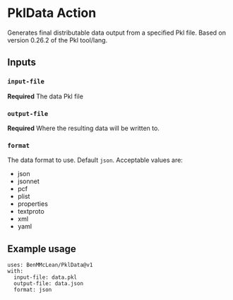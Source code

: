 # PklData Action

Generates final distributable data output from a specified Pkl file. Based on version 0.26.2 of the Pkl tool/lang.

## Inputs

### `input-file`

**Required** The data Pkl file

### `output-file`

**Required** Where the resulting data will be written to.

### `format`

The data format to use. Default `json`. Acceptable values are:

* json
* jsonnet
* pcf
* plist
* properties
* textproto
* xml
* yaml

## Example usage
```
uses: BenMMcLean/PklData@v1
with:
  input-file: data.pkl
  output-file: data.json
  format: json
```
